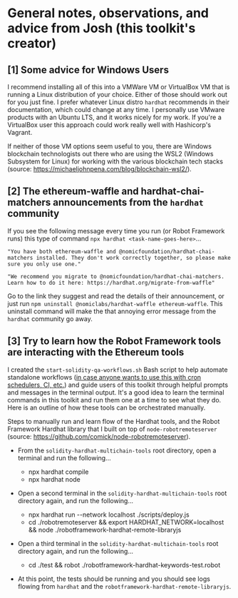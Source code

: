 # General notes, observations, and advice from Josh (this toolkit's creator)

## [1] Some advice for Windows Users

I recommend installing all of this into a VMWare VM or VirtualBox VM that is running a Linux distribution of your choice. Either of those should work out for you just fine. I prefer whatever Linux distro `hardhat` recommends in their documentation, which could change at any time.  I personally use VMware products with an Ubuntu LTS, and it works nicely for my work. If you're a VirtualBox user this approach could work really well with Hashicorp's Vagrant.

If neither of those VM options seem useful to you, there are Windows blockchain technologists out there who are using the WSL2 (Windows Subsystem for Linux) for working with the various blockchain tech stacks (source: https://michaeljohnpena.com/blog/blockchain-wsl2/).

## [2] The ethereum-waffle and hardhat-chai-matchers announcements from the `hardhat` community

If you see the following message every time you run (or Robot Framework runs) this type of command `npx hardhat <task-name-goes-here>`...

```
"You have both ethereum-waffle and @nomicfoundation/hardhat-chai-matchers installed. They don't work correctly together, so please make sure you only use one."

"We recommend you migrate to @nomicfoundation/hardhat-chai-matchers. Learn how to do it here: https://hardhat.org/migrate-from-waffle"
```

Go to the link they suggest and read the details of their announcement, or just run `npm uninstall @nomiclabs/hardhat-waffle ethereum-waffle`. This uninstall command will make the that annoying error message from the `hardhat` community go away.

## [3] Try to learn how the Robot Framework tools are interacting with the Ethereum tools

I created the `start-solidity-qa-workflows.sh` Bash script to help automate standalone workflows ([in case anyone wants to use this with cron schedulers, CI, etc.](https://github.com/jg8481/Robot-Framework-Solidity-Testing-Toolkit/actions)) and guide users of this toolkit through helpful prompts and messages in the terminal output. It's a good idea to learn the terminal commands in this toolkit and run them one at a time to see what they do. Here is an outline of how these tools can be orchestrated manually.

Steps to manually run and learn flow of the Hardhat tools, and the Robot Framework Hardhat library that I built on top of `node-robotremoteserver` (source: https://github.com/comick/node-robotremoteserver).
- From the `solidity-hardhat-multichain-tools` root directory, open a terminal and run the following...
  - npx hardhat compile
  - npx hardhat node

- Open a second terminal in the `solidity-hardhat-multichain-tools` root directory again, and run the following...
  - npx hardhat run --network localhost ./scripts/deploy.js
  - cd ./robotremoteserver && export HARDHAT_NETWORK=localhost && node ./robotframework-hardhat-remote-libraryjs

- Open a third terminal in the `solidity-hardhat-multichain-tools` root directory again, and run the following...
  - cd ./test && robot ./robotframework-hardhat-keywords-test.robot
  
- At this point, the tests should be running and you should see logs flowing from `hardhat` and the `robotframework-hardhat-remote-libraryjs`.

